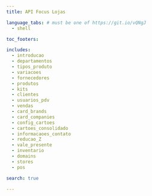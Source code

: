```yaml
---
title: API Focus Lojas

language_tabs: # must be one of https://git.io/vQNgJ
  - shell

toc_footers:

includes:
  - introducao
  - departamentos
  - tipos_produto
  - variacoes
  - fornecedores
  - produtos
  - kits
  - clientes
  - usuarios_pdv
  - vendas
  - card_brands
  - card_companies
  - config_cartoes
  - cartoes_consolidado
  - informacaoes_contato
  - reducao_Z
  - vale_presente
  - inventario
  - domains
  - stores
  - pos

search: true

---
```

